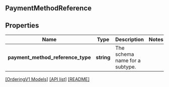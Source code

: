 ## PaymentMethodReference

## Properties

Name | Type | Description | Notes
------------ | ------------- | ------------- | -------------
**payment_method_reference_type** | **string** | The schema name for a subtype. |

[[OrderingV1 Models]](../) [[API list]](../../Api) [[README]](../../../README.md)
